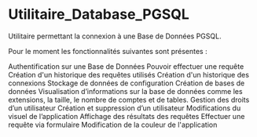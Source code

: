 # Utilitaire_Database_PGSQL

Utilitaire permettant la connexion à une Base de Données PGSQL.


Pour le moment les fonctionnalités suivantes sont présentes :

Authentification sur une Base de Données
Pouvoir effectuer une requête
Création d'un historique des requêtes utilisés
Création d'un historique des connexions
Stockage de données de configuration
Création de bases de données
Visualisation d’informations sur la base de données comme les extensions, la taille, le nombre de comptes et de tables.
Gestion des droits d’un utilisateur
Création et suppression d’un utilisateur
Modifications du visuel de l’application
Affichage des résultats des requêtes
Effectuer une requête via formulaire
Modification de la couleur de l'application
